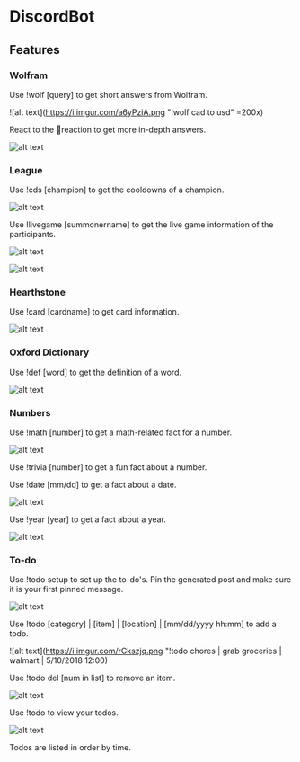 # DiscordBot

## Features

### Wolfram

Use !wolf [query] to get short answers from Wolfram.

![alt text](https://i.imgur.com/a6yPziA.png "!wolf cad to usd" =200x)

React to the 🤔reaction to get more in-depth answers.

![alt text](https://i.imgur.com/VvcM744.png "react 🤔") 

### League

Use !cds [champion] to get the cooldowns of a champion.

![alt text](https://i.imgur.com/OZrpIKb.png "!cds Morgana")

Use !livegame [summonername] to get the live game information of the participants.

![alt text](https://i.imgur.com/vgo2smF.png "!livegame voyboy pt1")

![alt text](https://i.imgur.com/NK10630.png "!livegame voyboy pt2")

### Hearthstone

Use !card [cardname] to get card information.

![alt text](https://i.imgur.com/VFNcmKn.png "!card the lich king")

### Oxford Dictionary

Use !def [word] to get the definition of a word.

![alt text](https://i.imgur.com/4GRx8Qt.png "!def test")

### Numbers

Use !math [number] to get a math-related fact for a number.

![alt text](https://i.imgur.com/IunMSVt.png "!math 17")

Use !trivia [number] to get a fun fact about a number.

Use !date [mm/dd] to get a fact about a date.

![alt text](https://i.imgur.com/HKL1tWL.png "!date 5/7")

Use !year [year] to get a fact about a year. 

![alt text](https://i.imgur.com/h9nXInG.png "!year 2017")

### To-do

Use !todo setup to set up the to-do's. Pin the generated post and make sure it is your first pinned message.

![alt text](https://i.imgur.com/5Fy5ytE.png "!todo setup")

Use !todo [category] | [item] | [location] | [mm/dd/yyyy hh:mm] to add a todo.

![alt text](https://i.imgur.com/rCkszjq.png "!todo chores | grab groceries | walmart | 5/10/2018 12:00)

Use !todo del [num in list] to remove an item.

![alt text](https://i.imgur.com/uIdcZfT.png "!todo del 1")

Use !todo to view your todos.

![alt text](https://i.imgur.com/GqGGryK.png "!todo")

Todos are listed in order by time.
